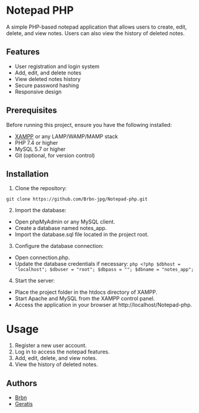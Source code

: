 
# Notepad PHP

A simple PHP-based notepad application that allows users to create, edit, delete, and view notes. Users can also view the history of deleted notes.

## Features

- User registration and login system
- Add, edit, and delete notes
- View deleted notes history
- Secure password hashing
- Responsive design

## Prerequisites

Before running this project, ensure you have the following installed:

- [XAMPP](https://www.apachefriends.org/index.html) or any LAMP/WAMP/MAMP stack
- PHP 7.4 or higher
- MySQL 5.7 or higher
- Git (optional, for version control)

## Installation

 1. Clone the repository:
 ```
git clone https://github.com/Brbn-jpg/Notepad-php.git
```
2. Import the database:
- Open phpMyAdmin or any MySQL client.
- Create a database named notes_app.
- Import the database.sql file located in the project root.
3. Configure the database connection:
- Open connection.php.
- Update the database credentials if necessary:
        ```php
        <?php
        $dbhost = "localhost";
        $dbuser = "root";
        $dbpass = "";
        $dbname = "notes_app";
        ```
4. Start the server:
- Place the project folder in the htdocs directory of XAMPP.
- Start Apache and MySQL from the XAMPP control panel.
- Access the application in your browser at http://localhost/Notepad-php.

# Usage
1. Register a new user account.
2. Log in to access the notepad features.
3. Add, edit, delete, and view notes.
4. View the history of deleted notes.

## Authors
- [Brbn](https://github.com/Brbn-jpg)
- [Geratis](https://github.com/Geratis)
